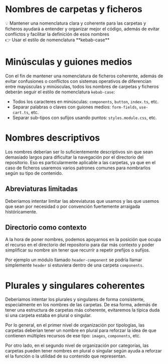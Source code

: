 # Nombres de carpetas y ficheros

<aside>
💡 Mantener una nomenclatura clara y coherente para las carpetas y ficheros ayudará a entender y organizar mejor el código, además de evitar conflictos y facilitar la definición de esos nombres

</aside>

<aside>
👉 Usar el estilo de nomenclatura **kebab-case**

</aside>

# Minúsculas y guiones medios

Con el fin de mantener una nomenclatura de ficheros coherente, además de evitar confusiones o conflictos con sistemas operativos de diferencian entre mayúsculas y minúsculas, todos los nombres de carpetas y ficheros deberán seguir el estilo de nomenclatura `kebab-case`:

- Todos los caracteres en minúsculas: `components`, `button`, `index.ts`, etc.
- Separar palabras o claves con guiones medios: `form-fields`, `use-cart.ts`, etc.
- Separar sub-tipos con sufijos usando puntos: `styles.module.css`, etc.

# Nombres descriptivos

Los nombres deberían ser lo suficientemente descriptivos sin que sean demasiado largos para dificultar la navegación por el directorio del repositorio. Eso es particularmente aplicable a las carpetas, ya que en el caso de ficheros usaremos varios patrones comunes para nombrarlos según su tipo de contenido.

## Abreviaturas limitadas

Deberíamos intentar limitar las abreviaturas que usamos y las que usemos que sean por necesidad o por convención fuertemente arraigada históricamente.

## Directorio como contexto

A la hora de poner nombres, podemos apoyarnos en la posición que ocupa el recurso en el directorio del repositorio para dar más contexto y poder simplificar su nombre sin tener que recurrir a repetir prefijos o sufijos.

Por ejemplo un módulo llamado `header-component` se podría llamar simplemente `header` si estuviera dentro de una carpeta `components`.

# Plurales y singulares coherentes

Deberíamos intentar los plurales y singulares de forma consistente, especialmente en los nombres de las carpetas. De esa forma, además de tener una estructura de carpetas más coherente, evitaremos la típica duda si una carpeta estaba en plural o singular.

Por lo general, en el primer nivel de organización por tipologías, las carpetas deberían tener un nombre en plural para reforzar la idea de que contienen múltiples recursos de ese tipo: `images`, `components`, etc.

Por otro lado, en el segundo nivel de organización por categorías, las carpetas pueden tener nombres en plural o singular según ayuda a reforzar el la función o la utilidad de su contenido que representan.